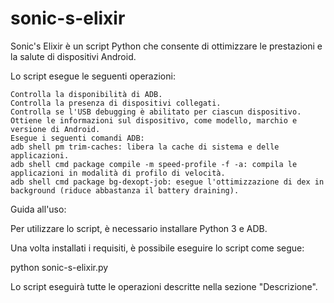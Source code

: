 # sonic-s-elixir
Sonic's Elixir è un script Python che consente di ottimizzare le prestazioni e la salute di dispositivi Android.

Lo script esegue le seguenti operazioni:

    Controlla la disponibilità di ADB.
    Controlla la presenza di dispositivi collegati.
    Controlla se l'USB debugging è abilitato per ciascun dispositivo.
    Ottiene le informazioni sul dispositivo, come modello, marchio e versione di Android.
    Esegue i seguenti comandi ADB:
    adb shell pm trim-caches: libera la cache di sistema e delle applicazioni.
    adb shell cmd package compile -m speed-profile -f -a: compila le applicazioni in modalità di profilo di velocità.
    adb shell cmd package bg-dexopt-job: esegue l'ottimizzazione di dex in background (riduce abbastanza il battery draining).

Guida all'uso:

Per utilizzare lo script, è necessario installare Python 3 e ADB.

Una volta installati i requisiti, è possibile eseguire lo script come segue:

python sonic-s-elixir.py

Lo script eseguirà tutte le operazioni descritte nella sezione "Descrizione".
